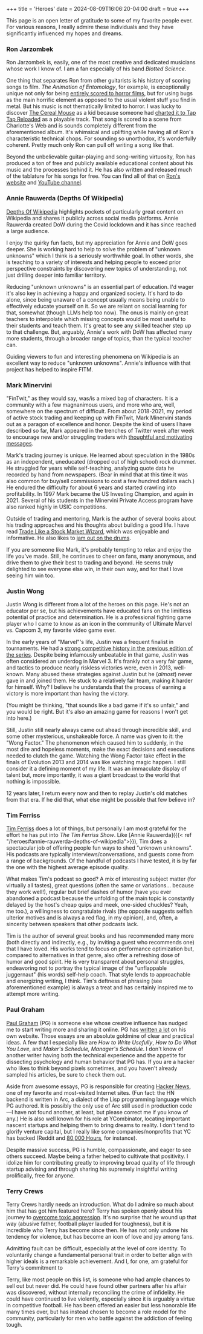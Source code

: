 +++
title = 'Heroes'
date = 2024-08-09T16:06:20-04:00
draft = true
+++

This page is an open letter of gratitude to some of my favorite people ever. For various reasons, I really admire these individuals and they have significantly influenced my hopes and dreams.

### Ron Jarzombek

Ron Jarzombek is, easily, one of the most creative and dedicated musicians whose work I know of. I am a fan especially of his band _Blotted Science_.

One thing that separates Ron from other guitarists is his history of scoring songs to film. _The Animation of Entomology_, for example, is exceptionally unique not only for being [entirely scored to horror films](https://www.reddit.com/r/progmetal/comments/18n8k99/ive_reconstructed_blotted_science_the_animation/), but for using bugs as the main horrific element as opposed to the usual violent stuff you find in metal. But his music is not thematically limited to horror. I was lucky to discover [The Cereal Mouse](https://www.youtube.com/watch?v=RztR4E12dGU) as a kid because someone had [charted it to Tap Tap Reloaded](https://www.youtube.com/watch?v=woP3CtkvBkI) as a playable track. That song is scored to a scene from Charlotte's Web and is sounds completely different from the aforementioned album. It's whimsical and uplifting while having all of Ron's characteristic technical chops. For sounding so unorthodox, it's wonderfully coherent. Pretty much only Ron can pull off writing a song like that.

Beyond the unbelievable guitar-playing and song-writing virtuosity, Ron has produced a ton of free and publicly available educational content about his music and the processes behind it. He has also written and released much of the tablature for his songs for free. You can find all of that on [Ron's website](http://www.ronjarzombek.com/) and [YouTube channel](https://www.youtube.com/user/ronjarz).

### Annie Rauwerda (Depths Of Wikipedia)

[Depths Of Wikipedia](https://en.wikipedia.org/wiki/Depths_of_Wikipedia) highlights pockets of particularly great content on Wikipedia and shares it publicly across social media platforms. Annie Rauwerda created DoW during the Covid lockdown and it has since reached a large audience.

I enjoy the quirky fun facts, but my appreciation for Annie and DoW goes deeper. She is working hard to help to solve the problem of "unknown unknowns" which I think is a seriously worthwhile goal. In other words, she is teaching to a variety of interests and helping people to exceed prior perspective constraints by discovering new topics of understanding, not just drilling deeper into familiar territory.

Reducing "unknown unknowns" is an essential part of education. I'd wager it's also key in achieving a happy and organized society. It's hard to do alone, since being unaware of a concept usually means being unable to effectively educate yourself on it. So we are reliant on social learning for that, somewhat (though LLMs help too now). The onus is mainly on great teachers to interpolate which missing concepts would be most useful to their students and teach them. It's great to see any skilled teacher step up to that challenge. But, arguably, Annie's work with DoW has affected many more students, through a broader range of topics, than the typical teacher can.

Guiding viewers to fun and interesting phenomena on Wikipedia is an excellent way to reduce "unknown unknowns". Annie's influence with that project has helped to inspire FITM.

### Mark Minervini

"FinTwit," as they would say, was/is a mixed bag of characters. It is a community with a few magnanimous users, and more who are, well, somewhere on the spectrum of difficult. From about 2018-2021, my period of active stock trading and keeping up with FinTwit, Mark Minervini stands out as a paragon of excellence and honor. Despite the kind of users I have described so far, Mark appeared in the trenches of Twitter week after week to encourage new and/or struggling traders with [thoughtful and motivating messages](https://x.com/markminervini/status/1655534300064894977).

Mark's trading journey is unique. He learned about speculation in the 1980s as an independent, uneducated (dropped out of high school) rock drummer. He struggled for years while self-teaching, analyzing quote data he recorded by hand from newspapers. (Bear in mind that at this time it was also common for buy/sell commissions to cost a few hundred dollars each.) He endured the difficulty for about 6 years and started crawling into profitability. In 1997 Mark became the US Investing Champion, and again in 2021. Several of his students in the Minervini Private Access program have also ranked highly in USIC competitions.

Outside of trading and mentoring, Mark is the author of several books about his trading approaches and his thoughts about building a good life. I have read [Trade Like a Stock Market Wizard](https://www.amazon.com/Trade-Like-Stock-Market-Wizard/dp/0071807225/), which was enjoyable and informative. He also likes to [jam out on the drums](https://www.youtube.com/watch?v=Yj6VzfDPTfo).

If you are someone like Mark, it's probably tempting to relax and enjoy the life you've made. Still, he continues to cheer on fans, many anonymous, and drive them to give their best to trading and beyond. He seems truly delighted to see everyone else win, in their own way, and for that I love seeing him win too.

### Justin Wong

Justin Wong is different from a lot of the heroes on this page. He's not an educator per se, but his achievements have educated fans on the limitless potential of practice and determination. He is a professional fighting game player who I came to know as an icon in the community of Ultimate Marvel vs. Capcom 3, my favorite video game ever.

In the early years of "Marvel"'s life, Justin was a frequent finalist in tournaments. He had a [strong competitive history in the previous edition of the series](https://www.evo.gg/news/a-brief-history-of-marvel-vs-capcom-at-evo). Despite being infamously unbeatable in that game, Justin was often considered an underdog in Marvel 3. It's frankly not a very fair game, and tactics to produce nearly riskless victories were, even in 2013, well-known. Many abused these strategies against Justin but he (_almost_) never gave in and joined them. He stuck to a relatively fair team, making it harder for himself. Why? I believe he understands that the process of earning a victory is more important than having the victory.

(You might be thinking, "that sounds like a bad game if it's so unfair," and you would be right. But it's also an amazing game for reasons I won't get into here.)

Still, Justin still nearly always came out ahead through incredible skill, and some other mysterious, unshakeable force. A name was given to it: the "Wong Factor." The phenomenon which caused him to suddenly, in the most dire and hopeless moments, make the exact decisions and executions needed to clutch the game. Watching the Wong Factor take effect in the finals of Evolution 2013 and 2014 was like watching magic happen. I still consider it a defining moment of my life. It was an immaculate display of talent but, more importantly, it was a giant broadcast to the world that nothing is impossible.

12 years later, I return every now and then to replay Justin's old matches from that era. If he did that, what else might be possible that few believe in?

### Tim Ferriss

[Tim Ferriss](https://tim.blog/) does a lot of things, but personally I am most grateful for the effort he has put into _The Tim Ferriss Show_. Like [Annie Rauwerda]({{< ref "/heroes#annie-rauwerda-depths-of-wikipedia">}}), Tim does a spectacular job of offering people fun ways to shed "unknown unknowns". His podcasts are typically interviews/conversations, and guests come from a range of backgrounds. Of the handful of podcasts I have tested, it is by far the one with the highest average episode quality.

What makes Tim's podcast so good? A mix of interesting subject matter (for virtually all tastes), great questions (often the same or variations... because they work well!), regular but brief dashes of humor (have you ever abandoned a podcast because the unfolding of the main topic is constantly delayed by the host's cheap quips and meek, one-sided chuckles? Yeah, me too.), a willingness to congratulate rivals (the opposite suggests selfish ulterior motives and is always a red flag, in my opinion), and, often, a sincerity between speakers that other podcasts lack.

Tim is the author of several great books and has recommended many more (both directly and indirectly, e.g., by inviting a guest who recommends one) that I have loved. His works tend to focus on performance optimization but, compared to alternatives in that genre, also offer a refreshing dose of humor and good spirit. He is very transparent about personal struggles, endeavoring not to portray the typical image of the "unflappable juggernaut" (his words) self-help coach. That style lends to approachable and energizing writing, I think. Tim's deftness of phrasing (see aforementioned example) is always a treat and has certainly inspired me to attempt more writing.

### Paul Graham

[Paul Graham](https://www.paulgraham.com/) (PG) is someone else whose creative influence has nudged me to start writing more and sharing it online. PG has [written a lot](https://www.paulgraham.com/articles.html) on his own website. Those essays are an absolute goldmine of clear and practical ideas. A few that I especially like are _How to Write Usefully_, _How to Do What You Love_, and _Maker's Schedule, Manager's Schedule_. I don't know of another writer having both the technical experience and the appetite for dissecting psychology and human behavior that PG has. If you are a hacker who likes to think beyond pixels sometimes, and you haven't already sampled his articles, be sure to check them out.

Aside from awesome essays, PG is responsible for creating <a href="https://news.ycombinator.com/">Hacker News</a>, one of my favorite and most-visited Internet sites. (Fun fact: the HN backend is written in Arc, a dialect of the Lisp programming language which PG authored. It is possibly the only use of Arc still used in production code&mdash;I have not found another, at least, but please correct me if you know of any.) He is also well known for his role at YCombinator, locating important nascent startups and helping them to bring dreams to reality. I don't tend to glorify venture capital, but I really like some companies/nonprofits that YC has backed (Reddit and <a href="https://80000hours.org/about/">80,000 Hours</a>, for instance).

Despite massive success, PG is humble, compassionate, and eager to see others succeed. Maybe being a father helped to cultivate that positivity. I idolize him for contributing greatly to improving broad quality of life through startup advising and through sharing his supremely insightful writing prolifically, free for anyone.

### Terry Crews

Terry Crews hardly needs an introduction. What do I admire so much about him that has got him featured here? Terry has spoken openly about his journey to <a href="https://www.amazon.com/Tough-My-Journey-True-Power/dp/0593329805">overcome toxic aggression</a>. It's no surprise that he wound up that way (abusive father, football player lauded for toughness), but it is incredible who Terry has become since then. He has not only undone his tendency for violence, but has become an icon of love and joy among fans.

Admitting fault can be difficult, especially at the level of core identity. To voluntarily change a fundamental personal trait in order to better align with higher ideals is a remarkable achievement. And I, for one, am grateful for Terry's commitment to

Terry, like most people on this list, is someone who had ample chances to sell out but never did. He could have found other partners after his affair was discovered, without internally reconciling the crime of infidelity. He could have continued to live violently, especially since it is arguably a virtue in competitive football. He has been offered an easier but less honorable life many times over, but has instead chosen to become a role model for the community, particularly for men who battle against the addiction of feeling tough.
